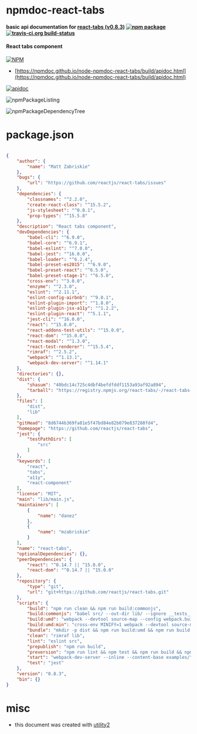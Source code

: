 # npmdoc-react-tabs

#### basic api documentation for  [react-tabs (v0.8.3)](https://github.com/reactjs/react-tabs)  [![npm package](https://img.shields.io/npm/v/npmdoc-react-tabs.svg?style=flat-square)](https://www.npmjs.org/package/npmdoc-react-tabs) [![travis-ci.org build-status](https://api.travis-ci.org/npmdoc/node-npmdoc-react-tabs.svg)](https://travis-ci.org/npmdoc/node-npmdoc-react-tabs)

#### React tabs component

[![NPM](https://nodei.co/npm/react-tabs.png?downloads=true&downloadRank=true&stars=true)](https://www.npmjs.com/package/react-tabs)

- [https://npmdoc.github.io/node-npmdoc-react-tabs/build/apidoc.html](https://npmdoc.github.io/node-npmdoc-react-tabs/build/apidoc.html)

[![apidoc](https://npmdoc.github.io/node-npmdoc-react-tabs/build/screenCapture.buildCi.browser.%252Ftmp%252Fbuild%252Fapidoc.html.png)](https://npmdoc.github.io/node-npmdoc-react-tabs/build/apidoc.html)

![npmPackageListing](https://npmdoc.github.io/node-npmdoc-react-tabs/build/screenCapture.npmPackageListing.svg)

![npmPackageDependencyTree](https://npmdoc.github.io/node-npmdoc-react-tabs/build/screenCapture.npmPackageDependencyTree.svg)



# package.json

```json

{
    "author": {
        "name": "Matt Zabriskie"
    },
    "bugs": {
        "url": "https://github.com/reactjs/react-tabs/issues"
    },
    "dependencies": {
        "classnames": "^2.2.0",
        "create-react-class": "^15.5.2",
        "js-stylesheet": "^0.0.1",
        "prop-types": "^15.5.8"
    },
    "description": "React tabs component",
    "devDependencies": {
        "babel-cli": "^6.9.0",
        "babel-core": "^6.9.1",
        "babel-eslint": "^7.0.0",
        "babel-jest": "^16.0.0",
        "babel-loader": "^6.2.4",
        "babel-preset-es2015": "^6.9.0",
        "babel-preset-react": "^6.5.0",
        "babel-preset-stage-1": "^6.5.0",
        "cross-env": "^3.0.0",
        "enzyme": "^2.3.0",
        "eslint": "^2.11.1",
        "eslint-config-airbnb": "^9.0.1",
        "eslint-plugin-import": "^1.8.0",
        "eslint-plugin-jsx-a11y": "^1.2.2",
        "eslint-plugin-react": "^5.1.1",
        "jest-cli": "^16.0.0",
        "react": "^15.0.0",
        "react-addons-test-utils": "^15.0.0",
        "react-dom": "^15.0.0",
        "react-modal": "^1.3.0",
        "react-test-renderer": "^15.5.4",
        "rimraf": "^2.5.2",
        "webpack": "^1.13.1",
        "webpack-dev-server": "^1.14.1"
    },
    "directories": {},
    "dist": {
        "shasum": "40bdc14c725c4dbf4befdfddf1153a93af92a894",
        "tarball": "https://registry.npmjs.org/react-tabs/-/react-tabs-0.8.3.tgz"
    },
    "files": [
        "dist",
        "lib"
    ],
    "gitHead": "8d6744b369fa81e5f47bd84e82b079e837288fd4",
    "homepage": "https://github.com/reactjs/react-tabs",
    "jest": {
        "testPathDirs": [
            "src"
        ]
    },
    "keywords": [
        "react",
        "tabs",
        "a11y",
        "react-component"
    ],
    "license": "MIT",
    "main": "lib/main.js",
    "maintainers": [
        {
            "name": "danez"
        },
        {
            "name": "mzabriskie"
        }
    ],
    "name": "react-tabs",
    "optionalDependencies": {},
    "peerDependencies": {
        "react": "^0.14.7 || ^15.0.0",
        "react-dom": "^0.14.7 || ^15.0.0"
    },
    "repository": {
        "type": "git",
        "url": "git+https://github.com/reactjs/react-tabs.git"
    },
    "scripts": {
        "build": "npm run clean && npm run build:commonjs",
        "build:commonjs": "babel src/ --out-dir lib/ --ignore __tests__,__mocks__",
        "build:umd": "webpack --devtool source-map --config webpack.build.js",
        "build:umd:min": "cross-env MINIFY=1 webpack --devtool source-map --config webpack.build.js",
        "bundle": "mkdir -p dist && npm run build:umd && npm run build:umd:min",
        "clean": "rimraf lib",
        "lint": "eslint src",
        "prepublish": "npm run build",
        "preversion": "npm run lint && npm test && npm run build && npm run bundle && git add dist/ && git commit -m 'Publish: build bower distribution'",
        "start": "webpack-dev-server --inline --content-base examples/",
        "test": "jest"
    },
    "version": "0.8.3",
    "bin": {}
}
```



# misc
- this document was created with [utility2](https://github.com/kaizhu256/node-utility2)
